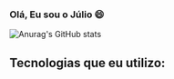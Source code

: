 ### Olá, Eu sou o Júlio 😄

![Anurag's GitHub stats](https://github-readme-stats.vercel.app/api?username=anuraghazra&show_icons=true&theme=merko)

## Tecnologias que eu utilizo:
 <div style="display: inline-block;">
        <img style="align-items: center;" src="https://img.shields.io/badge/HTML5-E34F26?style=for-the-badge&logo=html5&logoColor=white" alt="">
    </div>
     <div style="display: inline-block;">
        <img style="align-items: center;" src="https://img.shields.io/badge/JavaScript-F7DF1E?style=for-the-badge&logo=javascript&logoColor=black" alt="">
    </div>
     <div style="display: inline-block;">
        <img style="align-items: center;" src="https://img.shields.io/badge/CSS3-1572B6?style=for-the-badge&logo=css3&logoColor=white" alt="">
    </div>
     <div style="display: inline-block;">
        <img style="align-items: center;" src="https://img.shields.io/badge/Java-ED8B00?style=for-the-badge&logo=openjdk&logoColor=white" alt="">
    </div>
     <div style="display: inline-block;">
        <img style="align-items: center;" src="https://img.shields.io/badge/Amazon_AWS-FF9900?style=for-the-badge&logo=amazonaws&logoColor=white" alt="">
    </div>
     <div style="display: inline-block;">
        <img style="align-items: center;" src="https://img.shields.io/badge/React-20232A?style=for-the-badge&logo=react&logoColor=61DAFB" alt="">
    </div>
     <div style="display: inline-block;">
        <img style="align-items: center;" src="https://img.shields.io/badge/Microsoft_Azure-0089D6?style=for-the-badge&logo=microsoft-azure&logoColor=white" alt="">
    </div>
<!--
**JulioKanashiro/Juliokanashiro** is a ✨ _special_ ✨ repository because its `README.md` (this file) appears on your GitHub profile.

Here are some ideas to get you started:

- 🔭 I’m currently working on ...
- 🌱 I’m currently learning ...
- 👯 I’m looking to collaborate on ...
- 🤔 I’m looking for help with ...
- 💬 Ask me about ...
- 📫 How to reach me: ...
- 😄 Pronouns: ...
- ⚡ Fun fact: ...
-->
